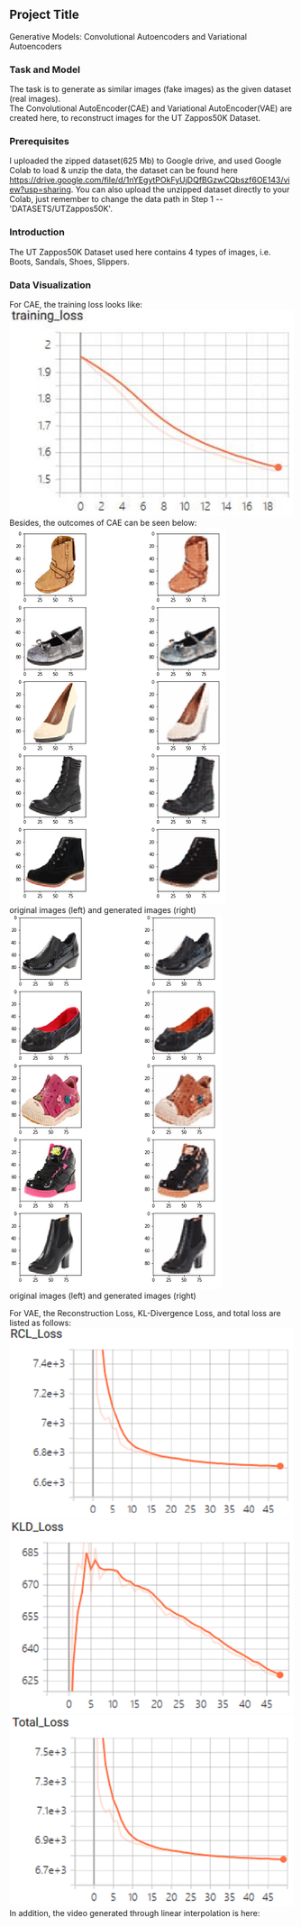 ## Project Title

Generative Models: Convolutional Autoencoders and Variational Autoencoders

### Task and Model

The task is to generate as similar images (fake images) as the given dataset (real images).  
The Convolutional AutoEncoder(CAE) and Variational AutoEncoder(VAE) are created here, to reconstruct images for the UT Zappos50K Dataset.


### Prerequisites

I uploaded the zipped dataset(625 Mb) to Google drive, and used Google Colab to load & unzip the data, the dataset can be found here https://drive.google.com/file/d/1nYEgytPOkFyUjDQfBGzwCQbszf6OE143/view?usp=sharing. You can also upload the unzipped dataset directly to your Colab, just remember to change the data path in Step 1 --'DATASETS/UTZappos50K'.


### Introduction

The UT Zappos50K Dataset used here contains 4 types of images, i.e. Boots, Sandals, Shoes, Slippers.


### Data Visualization
For CAE, the training loss looks like:  
![image](https://github.com/MianWang123/Variational-Autoencoder/blob/master/pics/cae_loss.PNG)  
Besides, the outcomes of CAE can be seen below:
![image](https://github.com/MianWang123/Variational-Autoencoder/blob/master/pics/cae_pic1.PNG)  
original images (left) and generated images (right)   
![image](https://github.com/MianWang123/Variational-Autoencoder/blob/master/pics/cae_pic2.PNG)  
original images (left) and generated images (right)  

For VAE, the Reconstruction Loss, KL-Divergence Loss, and total loss are listed as follows:   
![image](https://github.com/MianWang123/Variational-Autoencoder/blob/master/pics/vae_bceloss.PNG)    
![image](https://github.com/MianWang123/Variational-Autoencoder/blob/master/pics/vae_kldloss.PNG) 
![image](https://github.com/MianWang123/Variational-Autoencoder/blob/master/pics/vae_totalloss.PNG)    
In addition, the video generated through linear interpolation is here:  




